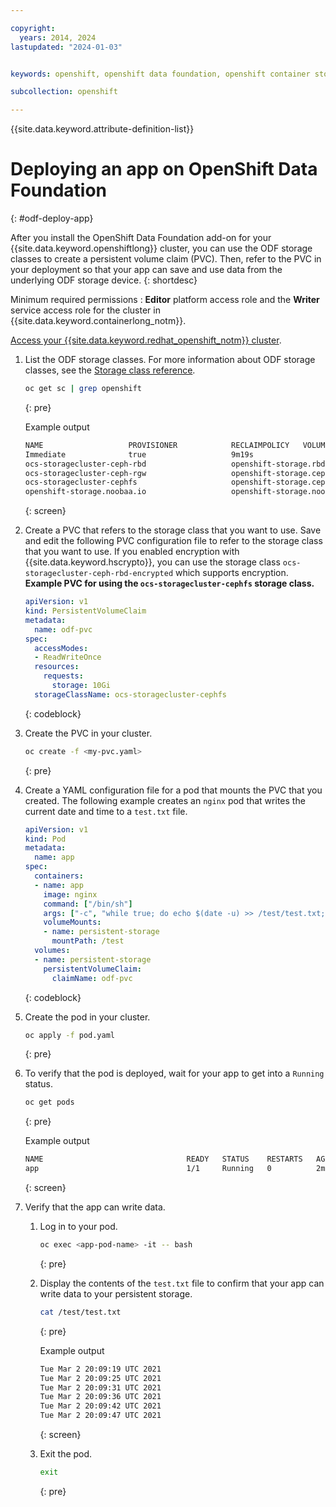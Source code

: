 ```yaml
---

copyright:
  years: 2014, 2024
lastupdated: "2024-01-03"


keywords: openshift, openshift data foundation, openshift container storage, ocs

subcollection: openshift

---
```



{{site.data.keyword.attribute-definition-list}}




# Deploying an app on OpenShift Data Foundation
{: #odf-deploy-app}

After you install the OpenShift Data Foundation add-on for your {{site.data.keyword.openshiftlong}} cluster, you can use the ODF storage classes to create a persistent volume claim (PVC). Then, refer to the PVC in your deployment so that your app can save and use data from the underlying ODF storage device.
{: shortdesc}

Minimum required permissions
:   **Editor** platform access role and the **Writer** service access role for the cluster in {{site.data.keyword.containerlong_notm}}.

[Access your {{site.data.keyword.redhat_openshift_notm}} cluster](/docs/openshift?topic=openshift-access_cluster).

1. List the ODF storage classes. For more information about ODF storage classes, see the [Storage class reference](/docs/openshift?topic=openshift-ocs-sc-ref#ocs-sc-ref).
    ```sh
    oc get sc | grep openshift
    ```
    {: pre}

    Example output
    ```sh
    NAME                   PROVISIONER            RECLAIMPOLICY   VOLUMEBINDINGMODE      ALLOWVOLUMEEXPANSION   AGE
    Immediate              true                   9m19s
    ocs-storagecluster-ceph-rbd                   openshift-storage.rbd.csi.ceph.com      Delete          Immediate              false                  9m19s
    ocs-storagecluster-ceph-rgw                   openshift-storage.ceph.rook.io/bucket   Delete          Immediate              false                  18m
    ocs-storagecluster-cephfs                     openshift-storage.cephfs.csi.ceph.com   Delete          Immediate              true                   10m
    openshift-storage.noobaa.io                   openshift-storage.noobaa.io/obc         Delete          Immediate              false                  6m32s
    ```
    {: screen}


1. Create a PVC that refers to the storage class that you want to use. Save and edit the following PVC configuration file to refer to the storage class that you want to use. If you enabled encryption with {{site.data.keyword.hscrypto}}, you can use the storage class `ocs-storagecluster-ceph-rbd-encrypted` which supports encryption.
    **Example PVC for using the `ocs-storagecluster-cephfs` storage class.**
    ```yaml
    apiVersion: v1
    kind: PersistentVolumeClaim
    metadata:
      name: odf-pvc
    spec:
      accessModes:
      - ReadWriteOnce
      resources:
        requests:
          storage: 10Gi
      storageClassName: ocs-storagecluster-cephfs
    ```
    {: codeblock}

1. Create the PVC in your cluster.
    ```sh
    oc create -f <my-pvc.yaml>
    ```
    {: pre}

1. Create a YAML configuration file for a pod that mounts the PVC that you created. The following example creates an `nginx` pod that writes the current date and time to a `test.txt` file.
    ```yaml
    apiVersion: v1
    kind: Pod
    metadata:
      name: app
    spec:
      containers:
      - name: app
        image: nginx
        command: ["/bin/sh"]
        args: ["-c", "while true; do echo $(date -u) >> /test/test.txt; sleep 600; done"]
        volumeMounts:
        - name: persistent-storage
          mountPath: /test
      volumes:
      - name: persistent-storage
        persistentVolumeClaim:
          claimName: odf-pvc
    ```
    {: codeblock}

1. Create the pod in your cluster.
    ```sh
    oc apply -f pod.yaml
    ```
    {: pre}

1. To verify that the pod is deployed, wait for your app to get into a `Running` status.
    ```sh
    oc get pods
    ```
    {: pre}

    Example output

    ```sh
    NAME                                READY   STATUS    RESTARTS   AGE
    app                                 1/1     Running   0          2m58s
    ```
    {: screen}

1. Verify that the app can write data.
    1. Log in to your pod.
        ```sh
        oc exec <app-pod-name> -it -- bash
        ```
        {: pre}

    1. Display the contents of the `test.txt` file to confirm that your app can write data to your persistent storage.
        ```sh
        cat /test/test.txt
        ```
        {: pre}

        Example output
        ```sh
        Tue Mar 2 20:09:19 UTC 2021
        Tue Mar 2 20:09:25 UTC 2021
        Tue Mar 2 20:09:31 UTC 2021
        Tue Mar 2 20:09:36 UTC 2021
        Tue Mar 2 20:09:42 UTC 2021
        Tue Mar 2 20:09:47 UTC 2021
        ```
        {: screen}

    1. Exit the pod.
        ```sh
        exit
        ```
        {: pre}









